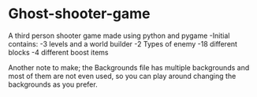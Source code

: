 # Ghost-shooter-game
A third person shooter game made using python and pygame
-Initial contains:
-3 levels and a world builder
-2 Types of enemy
-18 different blocks
-4 different boost items



Another note to make; the Backgrounds file has multiple backgrounds and most of them are not even used, so you can play around changing the backgrounds as you prefer.
